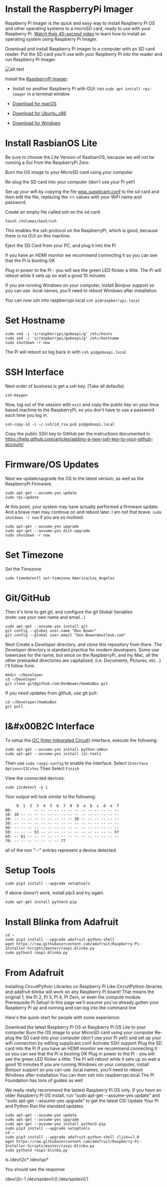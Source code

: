 # Install the RaspberryPi Imager
Raspberry Pi Imager is the quick and easy way to install Raspberry Pi OS and other operating systems to a microSD card, ready to use with your Raspberry Pi. [Watch their 40-second video](https://www.youtube.com/watch?v=J024soVgEeM) to learn how to install an operating system using Raspberry Pi Imager.

Download and install Raspberry Pi Imager to a computer with an SD card reader. Put the SD card you'll use with your Raspberry Pi into the reader and run Raspberry Pi Imager.

![alt text][Imager]

Install the [RaspberryPi Imager](https://www.raspberrypi.org/software/):

* Install on another Raspberry Pi with GUI: run `sudo apt install rpi-imager` in a terminal window

* [Download for macOS](https://downloads.raspberrypi.org/imager/imager_1.5.dmg)

* [Download for Ubuntu_x86](https://downloads.raspberrypi.org/imager/imager_1.5_amd64.deb)

* [Download for Windows](https://downloads.raspberrypi.org/imager/imager_1.5.exe)

[Imager]: https://github.com/DonBower/HamGoBox/blob/master/Images/RPiImager.webp "RaspberryPi Imager"

# Install RasbianOS Lite
Be sure to choose the Lite Version of RasbianOS, because we will not be running a Gui from the RaspberryPi Zero.

Burn the OS image to your MicroSD card using your computer

Re-plug the SD card into your computer (don't use your Pi yet!)

Set up your wifi by copying the file [wpa_supplicant.conf](https://github.com/DonBower/HamGoBox/blob/master/Pi/wpa_supplicant.conf) to the sd card and then edit the file, replacing the <> values with your WiFi name and password.

Create an empty file called ssh on the sd card.
```
touch /Volumes/boot/ssh
```
This enables the ssh protocol on the RaspberryPi, which is good, because there is no GUI on this machine.

Eject the SD Card from your PC, and plug it into the Pi

If you have an HDMI monitor we recommend connecting it so you can see that the Pi is booting OK

Plug in power to the Pi - you will see the green LED flicker a little. The Pi will reboot while it sets up so wait a good 10 minutes

If you are running Windows on your computer, install Bonjour support so you can use .local names, you'll need to reboot Windows after installation

You can now ssh into raspberrypi.local
`ssh pi@raspberrypi.local`

# Set Hostname
```
sudo sed -i 's/raspberrypi/goboxpi/g' /etc/hosts
sudo sed -i 's/raspberrypi/goboxpi/g' /etc/hostname
sudo shutdown -r now
```

The Pi will reboot so log back in with `ssh pi@goboxpi.local`

# SSH Interface

Next order of business is get a ssh key. (Take all defaults)

```
ssh-keygen
```
Now, log out of the session with `exit` and copy the public key on your linux based machine to the RaspberryPi, so you don't have to use a password each time you log in.

```
ssh-copy-id -i ~/.ssh/id_rsa.pub pi@goboxpi.local
```

Copy the public SSH key to GitHub per the instructions documented in https://help.github.com/articles/adding-a-new-ssh-key-to-your-github-account/<br>

# Firmware/OS Updates

Next we update/upgrade the OS to the latest version, as well as the RaspberryPi Firmware.  <br />

```
sudo apt-get --assume-yes update
sudo rpi-update
```

At this point, your system may have actually performed a firmware update.  And a brave man may continue on and reboot later.  I am not that brave. `sudo shutdown -r now` if you are so inclined.


```
sudo apt-get --assume-yes upgrade
sudo apt-get --assume-yes dist-upgrade
sudo shutdown -r now
```

# Set Timezone

Set the Timezone

```
sudo timedatectl set-timezone America/Los_Angeles
```

# Git/GitHub

Then it's time to get git, and configure the git Global Variables <br />
(note: use your own name and email...)

```
sudo apt-get --assume-yes install git
git config --global user.name "Don Bower"
git config --global user.email "Don.Bower@outlook.com"
```

Next Create a *Developer* directory, and clone this repository from there.  The *Developer* directory is standard practice for modern developers. Some use lowercase for the name, but since on the RaspberryPi, and my Mac, all the other preloaded directories are capitalized, (i.e. Documents, Pictures, etc...) I'll follow form. <br />

```
mkdir ~/Developer
cd ~/Developer
git clone git@github.com:DonBower/HamGoBox.git
```

If you need updates from github, use git pull:

```
cd ~/Developer/HamGoBox
git pull
```

# I&#x00B2C Interface
To setup the [I2C (Inter-Integrated Circuit)](https://en.wikipedia.org/wiki/I%C2%B2C)
Interface, execute the following:

```
sudo apt-get --assume-yes install python-smbus
sudo apt-get --assume-yes install i2c-tools
```
Then use `sudo raspi-config` to enable the Interface.
Select `Interface Options>I2C>Yes`
Then Select `Finish`

View the connected devices:
```
sudo i2cdetect -y 1
```
Your output will look similar to the following:
```
     0  1  2  3  4  5  6  7  8  9  a  b  c  d  e  f
00:          -- -- -- -- -- -- -- -- -- -- -- -- --
10: 10 -- -- -- -- -- -- -- -- -- -- -- -- -- -- --
20: -- -- -- -- -- -- -- -- -- 29 -- -- -- -- -- --
30: -- -- -- -- -- -- -- -- -- -- -- -- -- -- -- --
40: -- -- -- -- -- -- -- -- -- -- -- -- -- -- -- --
50: -- -- -- 53 -- -- -- -- -- -- -- -- -- -- -- 5f
60: -- 61 -- -- -- -- -- -- -- -- -- -- -- -- -- --
70: -- -- -- -- -- -- -- 77                         
```
all of the non "--" entries represent a device detected.

# Setup Tools

```
sudo pip3 install --upgrade setuptools
```
If above doesn't work, install pip3 and try again.

```
sudo apt-get install python3-pip
```

# Install Blinka from Adafruit
```
cd ~
sudo pip3 install --upgrade adafruit-python-shell
wget https://raw.githubusercontent.com/adafruit/Raspberry-Pi-Installer-Scripts/master/raspi-blinka.py
sudo python3 raspi-blinka.py
```


# From Adafruit


Installing CircuitPython Libraries on Raspberry Pi
 Like
CircuitPython libraries and adafruit-blinka will work on any Raspberry Pi board! That means the original 1, the Pi 2, Pi 3, Pi 4, Pi Zero, or even the compute module.
Prerequisite Pi Setup!
In this page we'll assume you've already gotten your Raspberry Pi up and running and can log into the command line

Here's the quick-start for people with some experience:

Download the latest Raspberry Pi OS or Raspberry Pi OS Lite to your computer
Burn the OS image to your MicroSD card using your computer
Re-plug the SD card into your computer (don't use your Pi yet!) and set up your wifi connection by editing supplicant.conf
Activate SSH support
Plug the SD card into the Pi
If you have an HDMI monitor we recommend connecting it so you can see that the Pi is booting OK
Plug in power to the Pi - you will see the green LED flicker a little. The Pi will reboot while it sets up so wait a good 10 minutes
If you are running Windows on your computer, install Bonjour support so you can use .local names, you'll need to reboot Windows after installation
You can then ssh into raspberrypi.local
The Pi Foundation has tons of guides as well

We really really recommend the lastest Raspberry Pi OS only. If you have an older Raspberry Pi OS install, run "sudo apt-get --assume-yes update" and "sudo apt-get --assume-yes upgrade" to get the latest OS!
Update Your Pi and Python
Run the standard updates:

```
sudo apt-get --assume-yes update
sudo apt-get --assume-yes upgrade
sudo apt-get --assume-yes install python3-pip
sudo pip3 install --upgrade setuptools
cd ~
sudo pip3 install --upgrade adafruit-python-shell click==7.0
wget https://raw.githubusercontent.com/adafruit/Raspberry-Pi-Installer-Scripts/master/raspi-blinka.py
sudo python3 raspi-blinka.py
```

ls /dev/i2c* /dev/spi*

You should see the response

/dev/i2c-1 /dev/spidev0.0 /dev/spidev0.1

